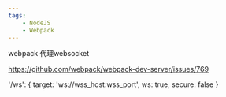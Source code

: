 ```yaml
---
tags:
    - NodeJS
    - Webpack
---
```


webpack 代理websocket

https://github.com/webpack/webpack-dev-server/issues/769



'/ws': {
    target: 'ws://wss_host:wss_port',
    ws: true,
    secure: false
}

